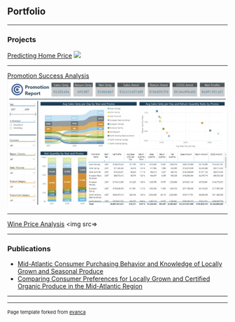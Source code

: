 ## Portfolio

---

### Projects 

[Predicting Home Price](https://github.com/AmyJoCN/Predicting-Home-Price)
<img src="images/dummy_thumbnail.jpg?raw=true"/>

---
[Promotion Success Analysis](https://github.com/AmyJoCN/Promotion-Success-Analysis)
<img src="https://github.com/AmyJoCN/Promotion-Success-Analysis/blob/master/Screen%20Shot%202019-04-08%20at%208.33.25%20AM.png">

---
[Wine Price Analysis](https://github.com/AmyJoCN/Wine-Price-Analysis)
<img src=>

---

### Publications

- [Mid-Atlantic Consumer Purchasing Behavior and Knowledge of Locally Grown and Seasonal Produce](http://www.joe.org/joe/2013april/rb4.php)
- [Comparing Consumer Preferences for Locally Grown and Certified Organic Produce in the Mid-Atlantic Region](http://horttech.ashspublications.org/content/23/1/74.full)

---




---
<p style="font-size:11px">Page template forked from <a href="https://github.com/evanca/quick-portfolio">evanca</a></p>
<!-- Remove above link if you don't want to attibute -->
